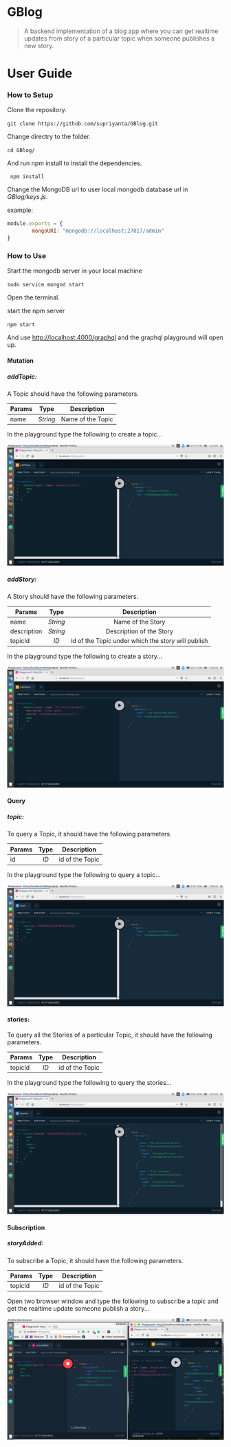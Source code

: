 # GBlog
>A backend implementation of a blog app where you can get realtime updates from story of a particular topic when someone publishes a new story.

# User Guide

### How to Setup

Clone the repository.

`git clone https://github.com/supriyanta/GBlog.git`

Change directry to the folder.

`cd GBlog/`

And run npm install to install the dependencies.

```
 npm install
```

Change the MongoDB url to user local mongodb database url in *GBlog/keys.js*.

example:
```javascript
module.exports = {
        mongoURI: "mongodb://localhost:27017/admin"
}
```

### How to Use

Start the mongodb server in your local machine

`sudo service mongod start`

Open the terminal.

start the npm server 

`npm start`

And use [http://localhost:4000/graphql](http://localhost:4000/graphql) and the graphql playground will open up.

#### Mutation

##### addTopic:

A Topic should have the following parameters.

| Params        | Type          | Description  |
| ------------- |:-------------:| :-----:|
| name      | *String* | Name of the Topic |

In the playground type the following to create a topic...

![addTopic](./images/mutation_addTopic.png "addTopic Mutation")

##### addStory:

A Story should have the following parameters.

| Params        | Type          | Description  |
| ------------- |:-------------:| :-----:|
| name      | *String* | Name of the Story |
| description  | *String* | Description of the Story |
| topicId      | *ID* | id of the Topic under which the story will publish |

In the playground type the following to create a story...

![addStory](./images/mutation_addStory.png "addStory Mutation")

#### Query

##### topic:

To query a Topic, it should have the following parameters.

| Params        | Type          | Description  |
| ------------- |:-------------:| :-----:|
| id      | *ID* | id of the Topic |

In the playground type the following to query a topic...

![topic](./images/query_topic.png "topic Query")

#### stories:

To query all the Stories of a particular Topic, it should have the following parameters.

| Params        | Type          | Description  |
| ------------- |:-------------:| :-----:|
| topicId      | *ID* | id of the Topic |

In the playground type the following to query the stories...

![stories](./images/query_stories.png "stories Query")

#### Subscription

##### storyAdded:

To subscribe a Topic, it should have the following parameters.

| Params        | Type          | Description  |
| ------------- |:-------------:| :-----:|
| topicId      | *ID* | id of the Topic |

Open two browser window and type the following to subscribe a topic and get the realtime update someone publish a story...

![storyAdded](./images/subscription_storyAdded.png "storyAdded subscribe")